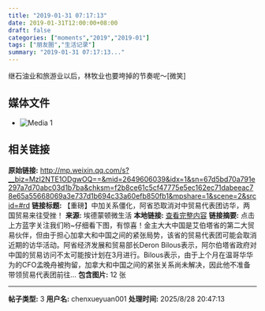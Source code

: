 ```yaml
---
title: "2019-01-31 07:17:13"
date: 2019-01-31T12:00:00+08:00
draft: false
categories: ["moments","2019","2019-01"]
tags: ["朋友圈","生活记录"]
summary: "2019-01-31 07:17:13..."
---
```


继石油业和旅游业以后，林牧业也要垮掉的节奏呢～[微笑]

## 媒体文件

- ![Media 1](/Moments/photos/2019-01-31/201901310717130.jpg)

## 相关链接

**原始链接:** http://mp.weixin.qq.com/s?__biz=MzI2NTE1ODgwOQ==&mid=2649606039&idx=1&sn=67d5bd70a791e297a7d70abc03d1b7ba&chksm=f2b8ce61c5cf47775e5ec162ec71dabeeac78e65a55668069a3e737d1b694c33a60efb850fb1&mpshare=1&scene=2&srcid=#rd
**链接标题:** 【重磅】中加关系僵化，阿省恐取消对中贸易代表团访华，两国贸易来往受挫！
**来源:** 埃德蒙顿微生活
**本地链接:** [查看完整内容](/link_content/2019/01/2019-01-31-2/link_content/)
**链接摘要:** 点击上方蓝字关注我们哟~仔细看下图，有惊喜！金主大大中国是艾伯塔省的第二大贸易伙伴，但由于担心加拿大和中国之间的紧张局势，该省的贸易代表团可能会取消近期的访华活动。阿省经济发展和贸易部长Deron Bilous表示，阿尔伯塔省政府对中国的贸易访问不太可能按计划在3月进行。Bilous表示，由于上个月在温哥华华为的CFO孟晚舟被拘留，加拿大和中国之间的紧张关系尚未解决，因此他不准备带领贸易代表团前往...
**包含图片:** 12 张

---

**帖子类型:** 3
**用户名:** chenxueyuan001
**处理时间:** 2025/8/28 20:47:13